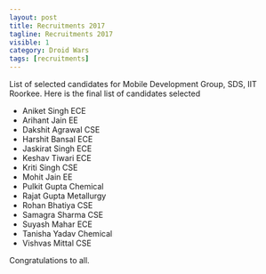 ```yaml
---
layout: post
title: Recruitments 2017
tagline: Recruitments 2017
visible: 1
category: Droid Wars
tags: [recruitments]
---
```


List of selected candidates for Mobile Development Group, SDS, IIT Roorkee.
Here is the final list of candidates selected

- Aniket Singh        ECE
- Arihant Jain        EE
- Dakshit Agrawal     CSE
- Harshit Bansal      ECE
- Jaskirat Singh      ECE
- Keshav Tiwari       ECE
- Kriti Singh         CSE
- Mohit Jain          EE
- Pulkit Gupta        Chemical
- Rajat Gupta         Metallurgy
- Rohan Bhatiya       CSE
- Samagra Sharma      CSE
- Suyash Mahar        ECE
- Tanisha Yadav       Chemical
- Vishvas Mittal      CSE

Congratulations to all.

 











